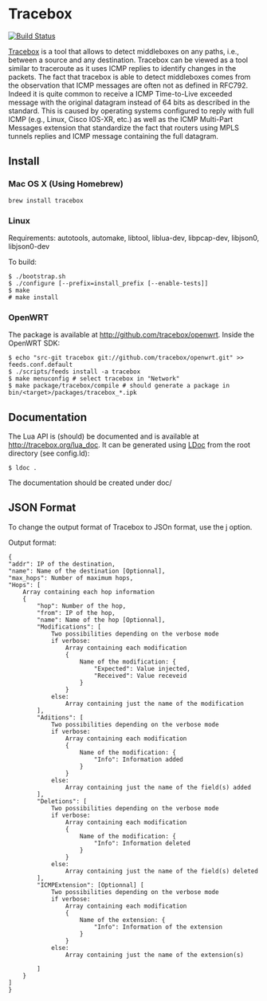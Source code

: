 # Tracebox

[![Build Status](https://travis-ci.org/tracebox/tracebox.png?branch=master)](https://travis-ci.org/tracebox/tracebox)

[Tracebox](http://www.tracebox.org) is a tool that allows to detect middleboxes on any paths, i.e., between a source and any destination. Tracebox can be viewed as a tool similar to traceroute as it uses ICMP replies to identify changes in the packets. The fact that tracebox is able to detect middleboxes comes from the observation that ICMP messages are often not as defined in RFC792. Indeed it is quite common to receive a ICMP Time-to-Live exceeded message with the original datagram instead of 64 bits as described in the standard. This is caused by operating systems configured to reply with full ICMP (e.g., Linux, Cisco IOS-XR, etc.) as well as the ICMP Multi-Part Messages extension that standardize the fact that routers using MPLS tunnels replies and ICMP message containing the full datagram.

## Install

### Mac OS X (Using Homebrew)

    brew install tracebox

### Linux

Requirements: autotools, automake, libtool, liblua-dev, libpcap-dev, libjson0, libjson0-dev

To build:

    $ ./bootstrap.sh
    $ ./configure [--prefix=install_prefix [--enable-tests]]
    $ make
    # make install

### OpenWRT

The package is available at http://github.com/tracebox/openwrt.
Inside the OpenWRT SDK:

    $ echo "src-git tracebox git://github.com/tracebox/openwrt.git" >> feeds.conf.default
    $ ./scripts/feeds install -a tracebox
    $ make menuconfig # select tracebox in "Network"
    $ make package/tracebox/compile # should generate a package in bin/<target>/packages/tracebox_*.ipk

## Documentation
The Lua API is (should) be documented and is available at http://tracebox.org/lua_doc.
It can be generated using [LDoc](https://github.com/stevedonovan/LDoc) from the root directory (see config.ld):

    $ ldoc .

The documentation should be created under doc/

## JSON Format

To change the output format of Tracebox to JSOn format, use the j option.

Output format:

    {
    "addr": IP of the destination,
    "name": Name of the destination [Optionnal],
    "max_hops": Number of maximum hops,
    "Hops": [
        Array containing each hop information
        {
            "hop": Number of the hop,
            "from": IP of the hop,
            "name": Name of the hop [Optionnal],
            "Modifications": [
                Two possibilities depending on the verbose mode
                if verbose:
                    Array containing each modification
                    {
                        Name of the modification: {
                            "Expected": Value injected,
                            "Received": Value receveid
                        }
                    }
                else:
                    Array containing just the name of the modification
            ],
            "Aditions": [
                Two possibilities depending on the verbose mode
                if verbose:
                    Array containing each modification
                    {
                        Name of the modification: {
                            "Info": Information added
                        }
                    }
                else:
                    Array containing just the name of the field(s) added
            ],
            "Deletions": [
                Two possibilities depending on the verbose mode
                if verbose:
                    Array containing each modification
                    {
                        Name of the modification: {
                            "Info": Information deleted
                        }
                    }
                else:
                    Array containing just the name of the field(s) deleted
            ],
            "ICMPExtension": [Optionnal] [
                Two possibilities depending on the verbose mode
                if verbose:
                    Array containing each modification
                    {
                        Name of the extension: {
                            "Info": Information of the extension
                        }
                    }
                else:
                    Array containing just the name of the extension(s)

            ]
        }
    ]
    }
